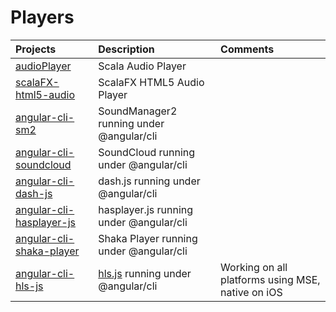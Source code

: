 # Players

|    Projects                                                                   | Description                              |  Comments   |
|:------------------------------------------------------------------------------|:-----------------------------------------|:------------| 
| [audioPlayer](https://github.com/setrar/audioPlayer)                          | Scala Audio Player                       |             |
| [scalaFX-html5-audio](https://github.com/setrar/scalaFX-html5-audio)          | ScalaFX HTML5 Audio Player               |             |
| [angular-cli-sm2](https://github.com/setrar/angular-cli-sm2)                  | SoundManager2 running under @angular/cli |             |
| [angular-cli-soundcloud](https://github.com/setrar/angular-cli-soundcloud)    | SoundCloud running under @angular/cli    |             |
| [angular-cli-dash-js](https://github.com/setrar/angular-cli-dash-js)          | dash.js running under @angular/cli       |             |
| [angular-cli-hasplayer-js](https://github.com/setrar/angular-cli-hasplayer-js)| hasplayer.js running under @angular/cli  |             |
| [angular-cli-shaka-player](https://github.com/setrar/angular-cli-shaka-player)| Shaka Player running under @angular/cli  |             |
| [angular-cli-hls-js](https://github.com/setrar/angular-cli-hls-js)            | [hls.js](https://github.com/video-dev/hls.js) running under @angular/cli  | Working on all platforms using MSE, native on iOS            |

